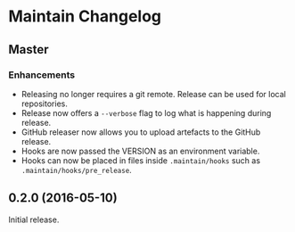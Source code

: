# Maintain Changelog

## Master

### Enhancements

- Releasing no longer requires a git remote. Release can be used for local
  repositories.
- Release now offers a `--verbose` flag to log what is happening during
  release.
- GitHub releaser now allows you to upload artefacts to the GitHub release.
- Hooks are now passed the VERSION as an environment variable.
- Hooks can now be placed in files inside `.maintain/hooks` such as
  `.maintain/hooks/pre_release`.


## 0.2.0 (2016-05-10)

Initial release.
